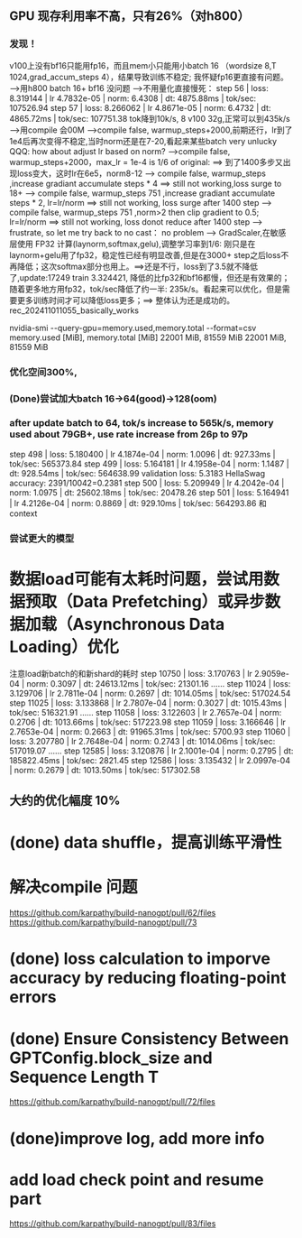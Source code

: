 ## GPU 现存利用率不高，只有26%（对h800）
### 发现！ 
v100上没有bf16只能用fp16，而且mem小只能用小batch 16 （wordsize 8,T 1024,grad_accum_steps 4），结果导致训练不稳定;
我怀疑fp16更直接有问题。
-->用h800 batch 16+ bf16 没问题
-->不用量化直接慢死：
step    56 | loss: 8.319144 | lr 4.7832e-05 | norm: 6.4308 | dt: 4875.88ms | tok/sec: 107526.94
step    57 | loss: 8.266062 | lr 4.8671e-05 | norm: 6.4732 | dt: 4865.72ms | tok/sec: 107751.38
tok降到10k/s, 8 v100 32g,正常可以到435k/s
-->用compile 会00M 
-->compile false, warmup_steps+2000,前期还行，lr到了1e4后再次变得不稳定,当时norm还是在7-20,看起来某些batch very unlucky
QQQ: how about adjust lr based on norm?
-->compile false, warmup_steps+2000，max_lr = 1e-4 is 1/6 of original: ==> 到了1400多步又出现loss变大，这时lr在6e5，norm8-12
--> compile false, warmup_steps  ,increase gradiant accumulate steps * 4 ==> still not working,loss surge to 18+
--> compile false, warmup_steps 751 ,increase gradiant accumulate steps * 2, lr=lr/norm ==>  still not working, loss surge after 1400 step
--> compile false, warmup_steps 751 ,norm>2 then clip gradient to 0.5; lr=lr/norm ==>  still not working, loss donot reduce after 1400 step
--> frustrate, so let me try back to no cast： no problem
--> GradScaler,在敏感层使用 FP32 计算(laynorm,softmax,gelu),调整学习率到1/6: 刚只是在laynorm+gelu用了fp32，稳定性已经有明显改善,但是在3000+ step之后loss不再降低；这次softmax部分也用上。==>还是不行，loss到了3.5就不降低了,update:17249 train 3.324421, 降低的比fp32和bf16都慢，但还是有效果的；随着更多地方用fp32，tok/sec降低了约一半: 235k/s。看起来可以优化，但是需要更多训练时间才可以降低loss更多；==> 整体认为还是成功的。rec_202411011055_basically_works


nvidia-smi --query-gpu=memory.used,memory.total --format=csv
memory.used [MiB], memory.total [MiB]
22001 MiB, 81559 MiB
22001 MiB, 81559 MiB
### 优化空间300%, 
### (Done)尝试加大batch 16->64(good)->128(oom)
### after update batch  to 64, tok/s increase to 565k/s, memory used about 79GB+, use rate increase from 26p to 97p
step   498 | loss: 5.180400 | lr 4.1874e-04 | norm: 1.0096 | dt: 927.33ms | tok/sec: 565373.84
step   499 | loss: 5.164181 | lr 4.1958e-04 | norm: 1.1487 | dt: 928.54ms | tok/sec: 564638.99
validation loss: 5.3183
HellaSwag accuracy: 2391/10042=0.2381
step   500 | loss: 5.209949 | lr 4.2042e-04 | norm: 1.0975 | dt: 25602.18ms | tok/sec: 20478.26
step   501 | loss: 5.164941 | lr 4.2126e-04 | norm: 0.8869 | dt: 929.10ms | tok/sec: 564293.86
    和context
### 尝试更大的模型

# 数据load可能有太耗时问题，尝试用数据预取（Data Prefetching）或异步数据加载（Asynchronous Data Loading）优化
注意load新batch的和新shard的耗时
step 10750 | loss: 3.170763 | lr 2.9059e-04 | norm: 0.3097 | dt: 24613.12ms | tok/sec: 21301.16
......
step 11024 | loss: 3.129706 | lr 2.7811e-04 | norm: 0.2697 | dt: 1014.05ms | tok/sec: 517024.54
step 11025 | loss: 3.133868 | lr 2.7807e-04 | norm: 0.3027 | dt: 1015.43ms | tok/sec: 516321.91
......
step 11058 | loss: 3.122603 | lr 2.7657e-04 | norm: 0.2706 | dt: 1013.66ms | tok/sec: 517223.98
step 11059 | loss: 3.166646 | lr 2.7653e-04 | norm: 0.2663 | dt: 91965.31ms | tok/sec: 5700.93
step 11060 | loss: 3.207780 | lr 2.7648e-04 | norm: 0.2743 | dt: 1014.06ms | tok/sec: 517019.07
......
step 12585 | loss: 3.120876 | lr 2.1001e-04 | norm: 0.2795 | dt: 185822.45ms | tok/sec: 2821.45
step 12586 | loss: 3.135432 | lr 2.0997e-04 | norm: 0.2679 | dt: 1013.50ms | tok/sec: 517302.58
## 大约的优化幅度 10%

# (done) data shuffle，提高训练平滑性

# 解决compile 问题 
https://github.com/karpathy/build-nanogpt/pull/62/files
https://github.com/karpathy/build-nanogpt/pull/73

# (done) loss calculation to imporve accuracy by reducing floating-point errors

# (done) Ensure Consistency Between GPTConfig.block_size and Sequence Length T
https://github.com/karpathy/build-nanogpt/pull/72/files

# (done)improve log, add more info


# add load check point and resume part
https://github.com/karpathy/build-nanogpt/pull/83/files


